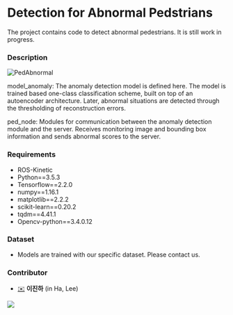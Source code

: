 # Detection for Abnormal Pedstrians 
The project contains code to detect abnormal pedestrians.  It is still work in progress.

### Description
![PedAbnormal](./ped_ab_description.jpg=85x85)

model_anomaly: The anomaly detection model is defined here. The model is trained based one-class classification scheme, built on top of an autoencoder architecture. Later, abnormal situations are detected through the thresholding of reconstruction errors.

ped_node: Modules for communication between the anomaly detection module and the server. Receives monitoring image and bounding box information and sends abnormal scores to the server.

### Requirements
- ROS-Kinetic
- Python==3.5.3
- Tensorflow==2.2.0
- numpy==1.16.1
- matplotlib==2.2.2
- scikit-learn==0.20.2
- tqdm==4.41.1
- Opencv-python==3.4.0.12

### Dataset
- Models are trained with our specific dataset. Please contact us.

### Contributor
* [✉️](mailto:jh_lee@etri.re.kr) __이진하__ (in Ha, Lee)
  
  
![](https://www.etri.re.kr/images/kor/sub5/signature08.png)
